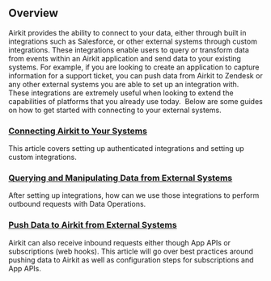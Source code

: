 Overview
--------


Airkit provides the ability to connect to your data, either through built in integrations such as Salesforce, or other external systems through custom integrations. These integrations enable users to query or transform data from events within an Airkit application and send data to your existing systems. For example, if you are looking to create an application to capture information for a support ticket, you can push data from Airkit to Zendesk or any other external systems you are able to set up an integration with.  These integrations are extremely useful when looking to extend the capabilities of platforms that you already use today.  Below are some guides on how to get started with connecting to your external systems. 


### [Connecting Airkit to Your Systems](https://support.airkit.com/docs/setting-up-integrations)


This article covers setting up authenticated integrations and setting up custom integrations.


### [Querying and Manipulating Data from External Systems](https://support.airkit.com/docs/querying-and-manipulating-data-from-external-systems)


After setting up integrations, how can we use those integrations to perform outbound requests with Data Operations. 


### [Push Data to Airkit from External Systems](https://support.airkit.com/docs/passing-data-from-external-systems)


Airkit can also receive inbound requests either though App APIs or subscriptions (web hooks). This article will go over best practices around pushing data to Airkit as well as configuration steps for subscriptions and App APIs.